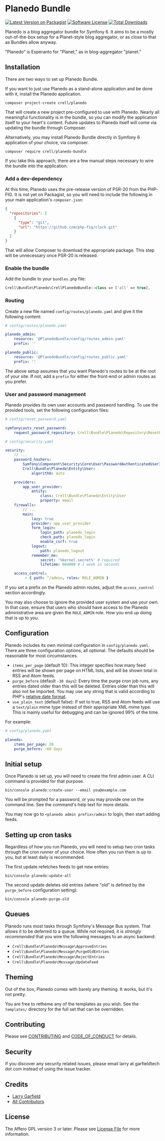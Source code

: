 # Planedo Bundle

[![Latest Version on Packagist][ico-version]][link-packagist]
[![Software License][ico-license]](LICENSE.md)
[![Total Downloads][ico-downloads]][link-downloads]

Planedo is a blog aggregator bundle for Symfony 6.  It aims to be a mostly out-of-the-box setup for a Planet-style blog aggregator, or as close to that as Bundles allow anyway.

"Planedo" is Esperanto for "Planet," as in blog-aggregator "planet."

## Installation

There are two ways to set up Planedo Bundle.

If you want to just use Planedo as a stand-alone application and be done with it, install the Planedo application.

```shell
composer project-create crell/planedo
```

That will create a new project pre-configured to use with Planedo.  Nearly all meaningful functionality is in the bundle, so you can modify the application itself to your heart's content.  Future updates to Planedo itself will come via updating the bundle through Composer.

Alternatively, you may install Planedo Bundle directly in Symfony 6 application of your choice, via composer.

```shell
composer require crell/planedo-bundle
```

If you take this approach, there are a few manual steps necessary to wire the bundle into the application.

### Add a dev-dependency

At this time, Planedo uses the pre-release version of PSR-20 from the PHP-FIG.  It is not yet on Packagist, so you will need to include the following in your main application's `composer.json`:

```json
{
  "repositories": [
    {
      "type": "git",
      "url": "https://github.com/php-fig/clock.git"
    }
  ]
}
```

That will allow Composer to download the appropriate package.  This step will be unnecessary once PSR-20 is released.

### Enable the bundle

Add the bundle to your `bundles.php` file:

```php
Crell\Bundle\Planedo\CrellPlanedoBundle::class => ['all' => true],
```

### Routing

Create a new file named `config/routes/planedo.yaml` and give it the following content:

```yaml
# config/routes/planedo.yaml

planedo_admin:
    resource: '@PlanedoBundle/config/routes_admin.yaml'
    prefix: ''

planedo_public:
    resource: '@PlanedoBundle/config/routes_public.yaml'
    prefix: ''
```

The above setup assumes that you want Planedo's routes to be at the root of your site.  If not, add a `prefix` for either the front-end or admin routes as you prefer.

### User and password management

Planedo provides its own user accounts and password handling.  To use the provided tools, set the following configuration files:

```yaml
# config/reset_password.yaml

symfonycasts_reset_password:
    request_password_repository: Crell\Bundle\Planedo\Repository\ResetPasswordRequestRepository
```

```yaml
# config/security.yaml

security:
    // ...
    password_hashers:
        Symfony\Component\Security\Core\User\PasswordAuthenticatedUserInterface: 'auto'
        Crell\Bundle\Planedo\Entity\User:
            algorithm: auto

    providers:
        app_user_provider:
            entity:
                class: Crell\Bundle\Planedo\Entity\User
                property: email
    firewalls:
        // ...
        main:
            lazy: true
            provider: app_user_provider
            form_login:
                login_path: planedo_login
                check_path: planedo_login
                enable_csrf: true
            logout:
                path: planedo_logout
            remember_me:
                secret: '%kernel.secret%' # required
                lifetime: 604800 # 1 week in seconds

    access_control:
         - { path: ^/admin, roles: ROLE_ADMIN }
```

If you set a prefix on the Planedo admin routes, adjust the `access_control` section accordingly.

You may also choose to ignore the provided user system and use your own.  In that case, ensure that users who should have access to the Planedo administrative area are given the `ROLE_ADMIN` role.  How you end up doing that is up to you.

## Configuration

Planedo includes its own minimal configuration in `config/planedo.yaml`.  There are three configuration options, all optional.  The defaults should be reasonable for most circumstances.

* `items_per_page` (default 10): This integer specifies how many feed entries will be shown per page on HTML lists, and will be shown total in RSS and Atom feeds.
* `purge_before` (default `-30 days`): Every time the purge cron job runs, any entries dated older than this will be deleted.  Entries older than this will also not be imported.  You may use any string that is valid according to PHP's [relative date format](https://www.php.net/manual/en/datetime.formats.relative.php).
* `use_plain_text` (default false): If set to true, RSS and Atom feeds will use a `text/plain` mime type instead of their appropriate XML mime type.  This is mainly useful for debugging and can be ignored 99% of the time.

For example:

```yaml
# config/planedo.yaml

planedo:
    items_per_page: 20
    purge_before: -60 days
```

## Initial setup

Once Planedo is set up, you will need to create the first admin user.  A CLI command is provided for that purpose.

```shell
bin/console planedo:create-user --email you@example.com
```

You will be prompted for a password, or you may provide one on the command line.  See the command's help text for more details.

You may now go to `<planedo admin prefix>/admin` to login, then start adding feeds.

## Setting up cron tasks

Regardless of how you run Planedo, you will need to setup two cron tasks through the cron runner of your choice.  How often you run them is up to you, but at least daily is recommended.

The first update refetches feeds to get new entries:

```shell
bin/console planedo:update-all
```

The second update deletes old entries (where "old" is defined by the `purge_before` configuration setting):

```shell
bin/console planedo:purge-old
```

## Queues

Planedo runs most tasks through Symfony's Message Bus system.  That allows it to be deferred to a queue.  While not required, it is *strongly recommended* that you wire the following messages to an async backend:

* `Crell\Bundle\Planedo\Message\ApproveEntries`
* `Crell\Bundle\Planedo\Message\PurgeOldEntries`
* `Crell\Bundle\Planedo\Message\RejectEntries`
* `Crell\Bundle\Planedo\Message\UpdateFeed`

## Theming

Out of the box, Planedo comes with barely any theming.  It works, but it's not pretty.

You are free to retheme any of the templates as you wish.  See the `templates/` directory for the full set that can be overridden.

## Contributing

Please see [CONTRIBUTING](CONTRIBUTING.md) and [CODE_OF_CONDUCT](CODE_OF_CONDUCT.md) for details.

## Security

If you discover any security related issues, please email larry at garfieldtech dot com instead of using the issue tracker.

## Credits

- [Larry Garfield][link-author]
- [All Contributors][link-contributors]

## License

The Affero GPL version 3 or later. Please see [License File](LICENSE.md) for more information.

[ico-version]: https://img.shields.io/packagist/v/Crell/PlanedoBundle.svg?style=flat-square
[ico-license]: https://img.shields.io/badge/License-AGPLv3-green.svg?style=flat-square
[ico-downloads]: https://img.shields.io/packagist/dt/Crell/PlanedoBundle.svg?style=flat-square

[link-packagist]: https://packagist.org/packages/Crell/PlanedoBundle
[link-scrutinizer]: https://scrutinizer-ci.com/g/Crell/PlanedoBundle/code-structure
[link-code-quality]: https://scrutinizer-ci.com/g/Crell/PlanedoBundle
[link-downloads]: https://packagist.org/packages/Crell/PlanedoBundle
[link-author]: https://github.com/Crell
[link-contributors]: ../../contributors
